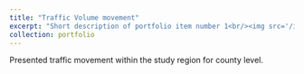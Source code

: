 ```yaml
---
title: "Traffic Volume movement"
excerpt: "Short description of portfolio item number 1<br/><img src='/images/500x300.png'>"
collection: portfolio
---
```


Presented traffic movement within the study region for county level.
